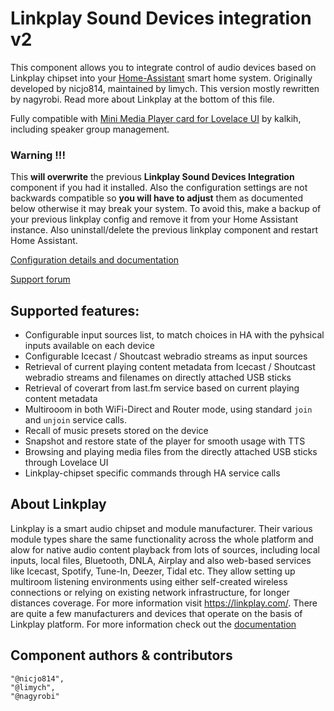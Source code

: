 # Linkplay Sound Devices integration v2

This component allows you to integrate control of audio devices based on Linkplay chipset into your [Home-Assistant](http://www.home-assistant.io) smart home system. Originally developed by nicjo814, maintained by limych. This version mostly rewritten by nagyrobi. Read more about Linkplay at the bottom of this file.

Fully compatible with [Mini Media Player card for Lovelace UI](https://github.com/kalkih/mini-media-player) by kalkih, including speaker group management.

### Warning !!!
This **will overwrite** the previous **Linkplay Sound Devices Integration** component if you had it installed. Also the configuration settings are not backwards compatible so **you will have to adjust** them as documented below otherwise it may break your system. To avoid this, make a backup of your previous linkplay config and remove it from your Home Assistant instance. Also uninstall/delete the previous linkplay component and restart Home Assistant.

[Configuration details and documentation](https://github.com/nagyrobi/home-assistant-custom-components-linkplay)

[Support forum](https://community.home-assistant.io/t/linkplay-integration/33878/133)

## Supported features:
- Configurable input sources list, to match choices in HA with the pyhsical inputs available on each device
- Configurable Icecast / Shoutcast webradio streams as input sources
- Retrieval of current playing content metadata from Icecast / Shoutcast webradio streams and filenames on directly attached USB sticks
- Retrieval of coverart from last.fm service based on current playing content metadata
- Multirooom in both WiFi-Direct and Router mode, using standard `join` and `unjoin` service calls.
- Recall of music presets stored on the device
- Snapshot and restore state of the player for smooth usage with TTS
- Browsing and playing media files from the directly attached USB sticks through Lovelace UI
- Linkplay-chipset specific commands through HA service calls

## About Linkplay

Linkplay is a smart audio chipset and module manufacturer. Their various module types share the same functionality across the whole platform and alow for native audio content playback from lots of sources, including local inputs, local files, Bluetooth, DNLA, Airplay and also web-based services like Icecast, Spotify, Tune-In, Deezer, Tidal etc. They allow setting up multiroom listening environments using either self-created wireless connections or relying on existing network infrastructure, for longer distances coverage. For more information visit https://linkplay.com/.
There are quite a few manufacturers and devices that operate on the basis of Linkplay platform. For more information check out the [documentation](https://github.com/nagyrobi/home-assistant-custom-components-linkplay#about-linkplay)

## Component authors & contributors
    "@nicjo814",
    "@limych",
    "@nagyrobi"
